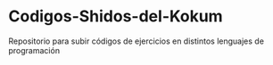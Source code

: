 # Codigos-Shidos-del-Kokum
Repositorio para subir códigos de ejercicios en distintos lenguajes de programación
